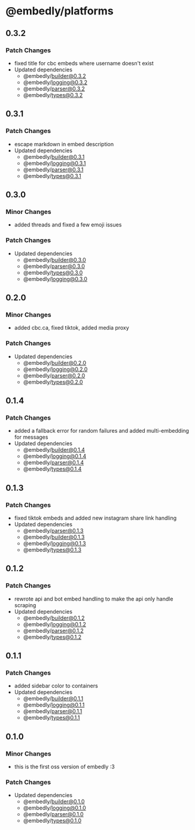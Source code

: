 # @embedly/platforms

## 0.3.2

### Patch Changes

- fixed title for cbc embeds where username doesn't exist
- Updated dependencies
  - @embedly/builder@0.3.2
  - @embedly/logging@0.3.2
  - @embedly/parser@0.3.2
  - @embedly/types@0.3.2

## 0.3.1

### Patch Changes

- escape markdown in embed description
- Updated dependencies
  - @embedly/builder@0.3.1
  - @embedly/logging@0.3.1
  - @embedly/parser@0.3.1
  - @embedly/types@0.3.1

## 0.3.0

### Minor Changes

- added threads and fixed a few emoji issues

### Patch Changes

- Updated dependencies
  - @embedly/builder@0.3.0
  - @embedly/parser@0.3.0
  - @embedly/types@0.3.0
  - @embedly/logging@0.3.0

## 0.2.0

### Minor Changes

- added cbc.ca, fixed tiktok, added media proxy

### Patch Changes

- Updated dependencies
  - @embedly/builder@0.2.0
  - @embedly/logging@0.2.0
  - @embedly/parser@0.2.0
  - @embedly/types@0.2.0

## 0.1.4

### Patch Changes

- added a fallback error for random failures and added multi-embedding for messages
- Updated dependencies
  - @embedly/builder@0.1.4
  - @embedly/logging@0.1.4
  - @embedly/parser@0.1.4
  - @embedly/types@0.1.4

## 0.1.3

### Patch Changes

- fixed tiktok embeds and added new instagram share link handling
- Updated dependencies
  - @embedly/parser@0.1.3
  - @embedly/builder@0.1.3
  - @embedly/logging@0.1.3
  - @embedly/types@0.1.3

## 0.1.2

### Patch Changes

- rewrote api and bot embed handling to make the api only handle scraping
- Updated dependencies
  - @embedly/builder@0.1.2
  - @embedly/logging@0.1.2
  - @embedly/parser@0.1.2
  - @embedly/types@0.1.2

## 0.1.1

### Patch Changes

- added sidebar color to containers
- Updated dependencies
  - @embedly/builder@0.1.1
  - @embedly/logging@0.1.1
  - @embedly/parser@0.1.1
  - @embedly/types@0.1.1

## 0.1.0

### Minor Changes

- this is the first oss version of embedly :3

### Patch Changes

- Updated dependencies
  - @embedly/builder@0.1.0
  - @embedly/logging@0.1.0
  - @embedly/parser@0.1.0
  - @embedly/types@0.1.0
